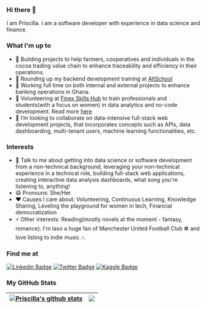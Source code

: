 ### Hi there 👋
I am Priscilla. I am a software developer with experience in data science and finance. 

### What I'm up to 
- 🔭 Building projects to help farmers, cooperatives and individuals in the cocoa trading value chain to enhance traceability and efficiency in their operations.
- 🌱 Rounding up my backend development training at [AltSchool](https://www.altschoolafrica.com/schools/engineering)
- 💼 Working full time on both internal and external projects to enhance banking operations in Ghana.
- 🤝 Volunteering at [Finex Skills Hub](https://www.finexskillshub.com/) to train professionals and students(with a focus on women) in data analytics and no-code development. Read more [here](https://www.finexskillshub.com/excelourgirls)
- 👯 I’m looking to collaborate on data-intensive full-stack web development projects, that incorporates concepts such as APIs, data dashboarding, multi-tenant users, machine learning functionalities, etc.

### Interests
- 💬 Talk to me about getting into data science or software development from a non-technical background, leveraging your non-technical experience in a technical role, building full-stack web applications, creating interactive data analysis dashboards, what song you're listening to, anything!
- 😄 Pronouns: She/Her
- ❤️ Causes I care about: Volunteering, Continuous Learning, Knowledge Sharing, Leveling the playground for women in tech, Financial democratization
- ⚡ Other interests: Reading(mostly novels at the moment - fantasy, romance). I'm laso a huge fan of Manchester United Football Club ⚽ and love listing to indie music 🎶.

### Find me at 
[![Linkedin Badge](https://img.shields.io/badge/-LinkedIn-blue?style=flat-square&logo=Linkedin&logoColor=white&link=https://www.linkedin.com/in/priscillabaah/)](https://www.linkedin.com/in/priscillabaah/)
[![Twitter Badge](http://img.shields.io/badge/-Twitter-blue?style=flat-square&logo=twitter&link=https://twitter.com/ofosua_x)](https://twitter.com/ofosua_x) 
[![Kaggle Badge](https://img.shields.io/badge/-Kaggle-blue?style=flat-square&logo=kaggle&logoColor=white&link=https://www.kaggle.com/priscillabaah)](https://www.kaggle.com/priscillabaah) 

### My GitHub Stats
  
| <a href="https://github-readme-stats-mocha-sigma.vercel.app"><img align="center" src="https://github-readme-stats-git-master-priscilla-b.vercel.app/api?username=Priscilla-B&count_private=true&include_all_commits=true&show_icons=true&theme=dark" alt="Priscilla's github stats" /></a> | <a href="https://github-readme-stats-mocha-sigma.vercel.app"><img align="center" src="https://github-readme-stats-git-master-priscilla-b.vercel.app/api/top-langs/?username=Priscilla-B&hide=jupyter%20notebook&theme=dark&layout=compact" /></a> |
| ------------- | ------------- |

  
<!-- ### What I'm listening to

  [![spotify-github-profile](https://spotify-github-profile.vercel.app/api/view?uid=31qaoyifydgwuac7ggfxwj5togta&cover_image=true&theme=default)](https://github.com/kittinan/spotify-github-profile) -->
  
